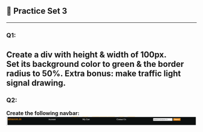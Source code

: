 ## 🚀 Practice Set 3

---

### Q1:
**Create a div with height & width of 100px.**  
Set its background color to green & the border radius to 50%.
Extra bonus: make traffic light signal drawing.
---

### Q2:
**Create the following navbar:**
![alt text](image.png)
